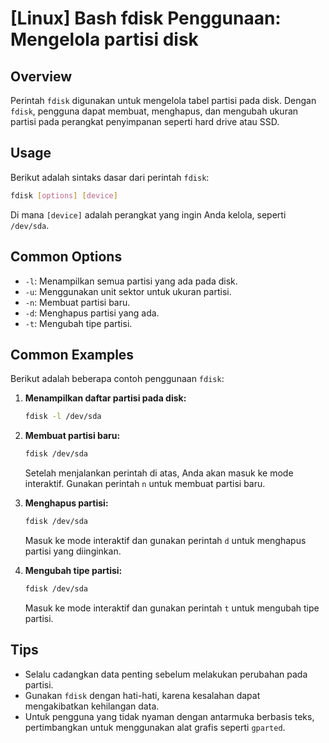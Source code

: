 # [Linux] Bash fdisk Penggunaan: Mengelola partisi disk

## Overview
Perintah `fdisk` digunakan untuk mengelola tabel partisi pada disk. Dengan `fdisk`, pengguna dapat membuat, menghapus, dan mengubah ukuran partisi pada perangkat penyimpanan seperti hard drive atau SSD.

## Usage
Berikut adalah sintaks dasar dari perintah `fdisk`:

```bash
fdisk [options] [device]
```

Di mana `[device]` adalah perangkat yang ingin Anda kelola, seperti `/dev/sda`.

## Common Options
- `-l`: Menampilkan semua partisi yang ada pada disk.
- `-u`: Menggunakan unit sektor untuk ukuran partisi.
- `-n`: Membuat partisi baru.
- `-d`: Menghapus partisi yang ada.
- `-t`: Mengubah tipe partisi.

## Common Examples
Berikut adalah beberapa contoh penggunaan `fdisk`:

1. **Menampilkan daftar partisi pada disk:**
   ```bash
   fdisk -l /dev/sda
   ```

2. **Membuat partisi baru:**
   ```bash
   fdisk /dev/sda
   ```
   Setelah menjalankan perintah di atas, Anda akan masuk ke mode interaktif. Gunakan perintah `n` untuk membuat partisi baru.

3. **Menghapus partisi:**
   ```bash
   fdisk /dev/sda
   ```
   Masuk ke mode interaktif dan gunakan perintah `d` untuk menghapus partisi yang diinginkan.

4. **Mengubah tipe partisi:**
   ```bash
   fdisk /dev/sda
   ```
   Masuk ke mode interaktif dan gunakan perintah `t` untuk mengubah tipe partisi.

## Tips
- Selalu cadangkan data penting sebelum melakukan perubahan pada partisi.
- Gunakan `fdisk` dengan hati-hati, karena kesalahan dapat mengakibatkan kehilangan data.
- Untuk pengguna yang tidak nyaman dengan antarmuka berbasis teks, pertimbangkan untuk menggunakan alat grafis seperti `gparted`.